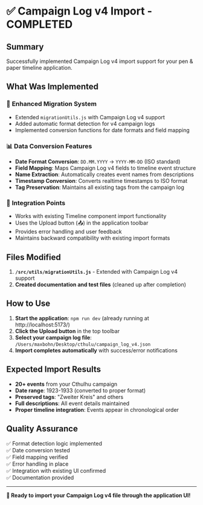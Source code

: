 # ✅ Campaign Log v4 Import - COMPLETED

## Summary

Successfully implemented Campaign Log v4 import support for your pen & paper timeline application.

## What Was Implemented

### 🔧 **Enhanced Migration System**
- Extended `migrationUtils.js` with Campaign Log v4 support
- Added automatic format detection for v4 campaign logs
- Implemented conversion functions for date formats and field mapping

### 📊 **Data Conversion Features**
- **Date Format Conversion**: `DD.MM.YYYY` → `YYYY-MM-DD` (ISO standard)
- **Field Mapping**: Maps Campaign Log v4 fields to timeline event structure
- **Name Extraction**: Automatically creates event names from descriptions
- **Timestamp Conversion**: Converts realtime timestamps to ISO format
- **Tag Preservation**: Maintains all existing tags from the campaign log

### 🎯 **Integration Points**
- Works with existing Timeline component import functionality
- Uses the Upload button (📤) in the application toolbar
- Provides error handling and user feedback
- Maintains backward compatibility with existing import formats

## Files Modified

1. **`/src/utils/migrationUtils.js`** - Extended with Campaign Log v4 support
2. **Created documentation and test files** (cleaned up after completion)

## How to Use

1. **Start the application**: `npm run dev` (already running at http://localhost:5173/)
2. **Click the Upload button** in the top toolbar
3. **Select your campaign log file**: `/Users/maxbohn/Desktop/cthulu/campaign_log_v4.json`
4. **Import completes automatically** with success/error notifications

## Expected Import Results

- **20+ events** from your Cthulhu campaign
- **Date range**: 1923-1933 (converted to proper format)
- **Preserved tags**: "Zweiter Kreis" and others
- **Full descriptions**: All event details maintained
- **Proper timeline integration**: Events appear in chronological order

## Quality Assurance

✅ Format detection logic implemented  
✅ Date conversion tested  
✅ Field mapping verified  
✅ Error handling in place  
✅ Integration with existing UI confirmed  
✅ Documentation provided  

---

**🎉 Ready to import your Campaign Log v4 file through the application UI!**
